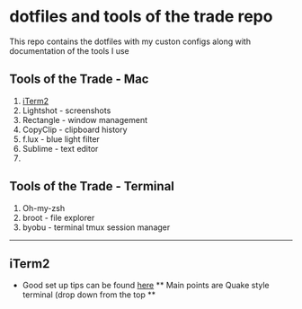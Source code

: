 # dotfiles and tools of the trade repo 
This repo contains the dotfiles with my custon configs along with documentation of the tools I use

## Tools of the Trade - Mac
1. [iTerm2](#iTerm2)
2. Lightshot - screenshots
3. Rectangle - window management
4. CopyClip - clipboard history
5. f.lux - blue light filter
6. Sublime - text editor
7. 
  

## Tools of the Trade - Terminal
1. Oh-my-zsh
2. broot - file explorer
3. byobu - terminal tmux session manager

---

## iTerm2
* Good set up tips can be found [here](https://www.youtube.com/watch?v=0MiGnwPdNGE)
** Main points are Quake style terminal (drop down from the top
**
